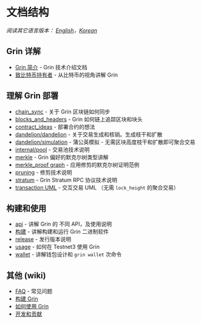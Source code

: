 # 文档结构

*阅读其它语言版本： [English](table_of_contents.md)，[Korean](table_of_contents_KR.md)*

## Grin 详解

- [Grin 简介](intro.md) - Grin 技术介绍文档
- [致比特币持有者](grin4bitcoiners_ZH-CN.md) - 从比特币的视角讲解 Grin

## 理解 Grin 部署

- [chain_sync](chain/chain_sync.md) - 关于 Grin 区块链如何同步
- [blocks_and_headers](chain/blocks_and_headers.md) - Grin 如何链上追踪区块和块头
- [contract_ideas](contract_ideas.md) - 部署合约的想法
- [dandelion/dandelion](dandelion/dandelion.md) - 关于交易生成和核销。生成枝干和扩散
- [dandelion/simulation](dandelion/simulation.md) - 蒲公英模拟 - 无需区块高度枝干和扩散即可聚合交易
- [internal/pool](internal/pool.md) - 交易池技术说明
- [merkle](merkle_ZH-CN.md) - Grin 偏好的默克尔树类型讲解
- [merkle_proof graph](merkle_proof/merkle_proof.png) - 应用修剪的默克尔树证明范例
- [pruning](pruning_ZH-CN.md) - 修剪技术说明
- [stratum](stratum.md) - Grin Stratum RPC 协议技术说明
- [transaction UML](https://github.com/mimblewimble/grin-wallet/blob/master/doc/transaction/basic-transaction-wf.png) - 交互交易 UML （无需 `lock_height` 的聚合交易）

## 构建和使用

- [api](api/api.md) - 讲解 Grin 的 不同 API，及使用说明
- [构建](build_ZH-CN.md) - 讲解构建和运行 Grin 二进制软件
- [release](release_instruction.md) - 发行版本说明
- [usage](usage.md) - 如何在 Testnet3 使用 Grin
- [wallet](wallet/usage.md) - 讲解钱包设计和 `grin wallet` 次命令

## 其他  (wiki)

- [FAQ](https://github.com/mimblewimble/docs/wiki/FAQ) - 常见问题
- [构建 Grin](https://github.com/mimblewimble/docs/wiki/Building)
- [如何使用 Grin](https://github.com/mimblewimble/docs/wiki/How-to-use-grin)
- [开发和贡献](https://github.com/mimblewimble/docs/wiki/Hacking-and-contributing)

